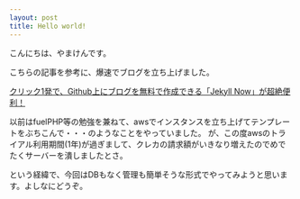 ```yaml
---
layout: post
title: Hello world!
---
```


こんにちは、やまけんです。

こちらの記事を参考に、爆速でブログを立ち上げました。

[クリック1発で、Github上にブログを無料で作成できる「Jekyll Now」が超絶便利！](http://plus.appgiga.jp/masatolan/2015/01/13/55047/)

以前はfuelPHP等の勉強を兼ねて、awsでインスタンスを立ち上げてテンプレートをぶちこんで・・・のようなことをやっていました。
が、この度awsのトライアル利用期間(1年)が過ぎまして、クレカの請求額がいきなり増えたのでめでたくサーバーを潰しましたとさ。

という経緯で、今回はDBもなく管理も簡単そうな形式でやってみようと思います。よしなにどうぞ。
